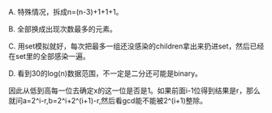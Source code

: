 A. 特殊情况，拆成n=(n-3)+1+1+1。

B. 全部换成出现次数最多的元素。

C. 用set模拟就好，每次把最多一组还没感染的children拿出来扔进set，然后已经在set里的全部感染一遍。

D. 看到30的log(n)数据范围，不一定是二分还可能是binary。

   因此从低到高每一位去确定x的这一位是否是1。如果前面i-1位得到结果是r，那么就问a=2^i-r,b=2^i+2^(i+1)-r,然后看gcd能不能被2^(i+1)整除。
